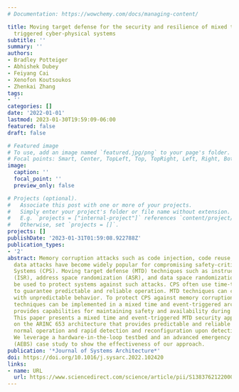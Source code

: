 ```yaml
---
# Documentation: https://wowchemy.com/docs/managing-content/

title: Moving target defense for the security and resilience of mixed time and event
  triggered cyber-physical systems
subtitle: ''
summary: ''
authors:
- Bradley Potteiger
- Abhishek Dubey
- Feiyang Cai
- Xenofon Koutsoukos
- Zhenkai Zhang
tags:
- ''
categories: []
date: '2022-01-01'
lastmod: 2023-01-30T19:59:09-06:00
featured: false
draft: false

# Featured image
# To use, add an image named `featured.jpg/png` to your page's folder.
# Focal points: Smart, Center, TopLeft, Top, TopRight, Left, Right, BottomLeft, Bottom, BottomRight.
image:
  caption: ''
  focal_point: ''
  preview_only: false

# Projects (optional).
#   Associate this post with one or more of your projects.
#   Simply enter your project's folder or file name without extension.
#   E.g. `projects = ["internal-project"]` references `content/project/deep-learning/index.md`.
#   Otherwise, set `projects = []`.
projects: []
publishDate: '2023-01-31T01:59:08.922788Z'
publication_types:
- '2'
abstract: Memory corruption attacks such as code injection, code reuse, and non-control
  data attacks have become widely popular for compromising safety-critical Cyber-Physical
  Systems (CPS). Moving target defense (MTD) techniques such as instruction set randomization
  (ISR), address space randomization (ASR), and data space randomization (DSR) can
  be used to protect systems against such attacks. CPS often use time-triggered architectures
  to guarantee predictable and reliable operation. MTD techniques can cause time delays
  with unpredictable behavior. To protect CPS against memory corruption attacks, MTD
  techniques can be implemented in a mixed time and event-triggered architecture that
  provides capabilities for maintaining safety and availability during an attack.
  This paper presents a mixed time and event-triggered MTD security approach based
  on the ARINC 653 architecture that provides predictable and reliable operation during
  normal operation and rapid detection and reconfiguration upon detection of attacks.
  We leverage a hardware-in-the-loop testbed and an advanced emergency braking system
  (AEBS) case study to show the effectiveness of our approach.
publication: '*Journal of Systems Architecture*'
doi: https://doi.org/10.1016/j.sysarc.2022.102420
links:
- name: URL
  url: https://www.sciencedirect.com/science/article/pii/S1383762122000212
---
```

